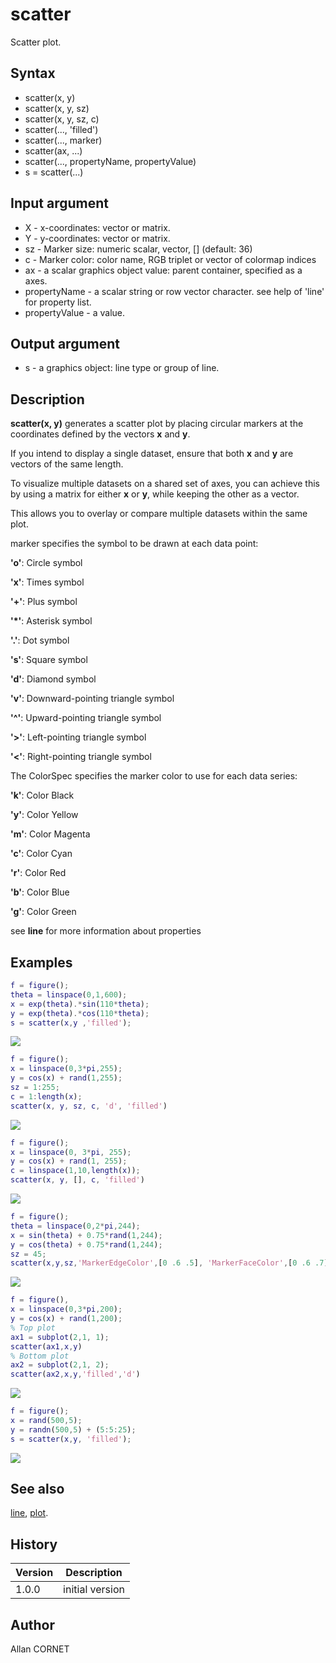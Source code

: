 # scatter

Scatter plot.

## Syntax

- scatter(x, y)
- scatter(x, y, sz)
- scatter(x, y, sz, c)
- scatter(..., 'filled')
- scatter(..., marker)
- scatter(ax, ...)
- scatter(..., propertyName, propertyValue)
- s = scatter(...)

## Input argument

- X - x-coordinates: vector or matrix.
- Y - y-coordinates: vector or matrix.
- sz - Marker size: numeric scalar, vector, [] (default: 36)
- c - Marker color: color name, RGB triplet or vector of colormap indices
- ax - a scalar graphics object value: parent container, specified as a axes.
- propertyName - a scalar string or row vector character. see help of 'line' for property list.
- propertyValue - a value.

## Output argument

- s - a graphics object: line type or group of line.

## Description

  <p><b>scatter(x, y)</b> generates a scatter plot by placing circular markers at the coordinates defined by the vectors <b>x</b> and <b>y</b>.</p>
  <p>If you intend to display a single dataset, ensure that both <b>x</b> and <b>y</b> are vectors of the same length.</p>
  <p>To visualize multiple datasets on a shared set of axes, you can achieve this by using a matrix for either <b>x</b> or <b>y</b>, while keeping the other as a vector.</p>
  <p>This allows you to overlay or compare multiple datasets within the same plot.</p>
  <p/>
  <p>marker specifies the symbol to be drawn at each data point:</p>
  <p><b>'o'</b>: Circle symbol</p>
  <p><b>'x'</b>: Times symbol</p>
  <p><b>'+'</b>: Plus symbol</p>
  <p><b>'*'</b>: Asterisk symbol</p>
  <p><b>'.'</b>: Dot symbol</p>
  <p><b>'s'</b>: Square symbol</p>
  <p><b>'d'</b>: Diamond symbol</p>
  <p><b>'v'</b>: Downward-pointing triangle symbol</p>
  <p><b>'^'</b>: Upward-pointing triangle symbol</p>
  <p><b>'&gt;'</b>: Left-pointing triangle symbol</p>
  <p><b>'&lt;'</b>: Right-pointing triangle symbol</p>
  <p/>
  <p>The ColorSpec specifies the marker color to use for each data series:</p>
  <p><b>'k'</b>: Color Black</p>
  <p><b>'y'</b>: Color Yellow</p>
  <p><b>'m'</b>: Color Magenta</p>
  <p><b>'c'</b>: Color Cyan</p>
  <p><b>'r'</b>: Color Red</p>
  <p><b>'b'</b>: Color Blue</p>
  <p><b>'g'</b>: Color Green</p>
  <p/>
  <p>see <b>line</b> for more information about properties</p>

## Examples

```matlab
f = figure();
theta = linspace(0,1,600);
x = exp(theta).*sin(110*theta);
y = exp(theta).*cos(110*theta);
s = scatter(x,y ,'filled');
```

<img src="scatter_1_CAF48F8D.svg" align="middle"/>

```matlab
f = figure();
x = linspace(0,3*pi,255);
y = cos(x) + rand(1,255);
sz = 1:255;
c = 1:length(x);
scatter(x, y, sz, c, 'd', 'filled')
```

<img src="scatter_2_220DC9DC.svg" align="middle"/>

```matlab
f = figure();
x = linspace(0, 3*pi, 255);
y = cos(x) + rand(1, 255);
c = linspace(1,10,length(x));
scatter(x, y, [], c, 'filled')
```

<img src="scatter_3_D671E61.svg" align="middle"/>

```matlab
f = figure();
theta = linspace(0,2*pi,244);
x = sin(theta) + 0.75*rand(1,244);
y = cos(theta) + 0.75*rand(1,244);
sz = 45;
scatter(x,y,sz,'MarkerEdgeColor',[0 .6 .5], 'MarkerFaceColor',[0 .6 .7],  'LineWidth',3.5)
```

<img src="scatter_4_7C886888.svg" align="middle"/>

```matlab
f = figure(),
x = linspace(0,3*pi,200);
y = cos(x) + rand(1,200);
% Top plot
ax1 = subplot(2,1, 1);
scatter(ax1,x,y)
% Bottom plot
ax2 = subplot(2,1, 2);
scatter(ax2,x,y,'filled','d')
```

<img src="scatter_5_E289BA04.svg" align="middle"/>

```matlab
f = figure();
x = rand(500,5);
y = randn(500,5) + (5:5:25);
s = scatter(x,y, 'filled');
```

<img src="scatter_6_1E831925.svg" align="middle"/>

## See also

[line](line.md), [plot](plot.md).

## History

| Version | Description     |
| ------- | --------------- |
| 1.0.0   | initial version |

## Author

Allan CORNET
